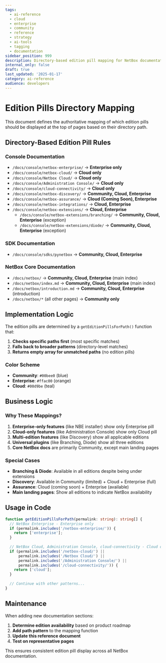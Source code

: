 ```yaml
---
tags:
  - ai-reference
  - cloud
  - enterprise
  - community
  - reference
  - strategy
  - ai-tools
  - tagging
  - documentation
sidebar_position: 999
description: Directory-based edition pill mapping for NetBox documentation
internal_only: false
draft: true
last_updated: '2025-01-17'
category: ai-reference
audience: developers
---
```


# Edition Pills Directory Mapping

This document defines the authoritative mapping of which edition pills should be displayed at the top of pages based on their directory path.

## Directory-Based Edition Pill Rules

### Console Documentation
- `/docs/console/netbox-enterprise/` → **Enterprise only**
- `/docs/console/netbox-cloud/` → **Cloud only**  
- `/docs/console/Netbox Cloud/` → **Cloud only**
- `/docs/console/Administration Console/` → **Cloud only**
- `/docs/console/cloud-connectivity/` → **Cloud only**
- `/docs/console/netbox-discovery/` → **Community, Cloud, Enterprise**
- `/docs/console/netbox-assurance/` → **Cloud (Coming Soon), Enterprise**
- `/docs/console/netbox-integrations/` → **Cloud, Enterprise**
- `/docs/console/netbox-extensions/` → **Cloud, Enterprise**
  - `/docs/console/netbox-extensions/branching/` → **Community, Cloud, Enterprise** (exception)
  - `/docs/console/netbox-extensions/diode/` → **Community, Cloud, Enterprise** (exception)

### SDK Documentation
- `/docs/console/sdks/pynetbox` → **Community, Cloud, Enterprise**

### NetBox Core Documentation
- `/docs/netbox/` → **Community, Cloud, Enterprise** (main index)
- `/docs/netbox/index.md` → **Community, Cloud, Enterprise** (main index)
- `/docs/netbox/introduction.md` → **Community, Cloud, Enterprise** (introduction)
- `/docs/netbox/*` (all other pages) → **Community only**

## Implementation Logic

The edition pills are determined by a `getEditionPillsForPath()` function that:

1. **Checks specific paths first** (most specific matches)
2. **Falls back to broader patterns** (directory-level matches)
3. **Returns empty array for unmatched paths** (no edition pills)

### Color Scheme
- **Community**: `#00bee0` (blue)
- **Enterprise**: `#ffac00` (orange) 
- **Cloud**: `#00d9be` (teal)

## Business Logic

### Why These Mappings?

1. **Enterprise-only features** (like NBE installer) show only Enterprise pill
2. **Cloud-only features** (like Administration Console) show only Cloud pill  
3. **Multi-edition features** (like Discovery) show all applicable editions
4. **Universal plugins** (like Branching, Diode) show all three editions
5. **Core NetBox docs** are primarily Community, except main landing pages

### Special Cases

- **Branching & Diode**: Available in all editions despite being under extensions
- **Discovery**: Available in Community (limited) + Cloud + Enterprise (full)
- **Assurance**: Cloud (coming soon) + Enterprise (available)
- **Main landing pages**: Show all editions to indicate NetBox availability

## Usage in Code

```typescript
function getEditionPillsForPath(permalink: string): string[] {
  // NetBox Enterprise - Enterprise only
  if (permalink.includes('/netbox-enterprise/')) {
    return ['enterprise'];
  }
  
  // NetBox Cloud, Administration Console, cloud-connectivity - Cloud only
  if (permalink.includes('/netbox-cloud/') || 
      permalink.includes('/Netbox Cloud/') ||
      permalink.includes('/Administration Console/') ||
      permalink.includes('/cloud-connectivity/')) {
    return ['cloud'];
  }
  
  // Continue with other patterns...
}
```

## Maintenance

When adding new documentation sections:

1. **Determine edition availability** based on product roadmap
2. **Add path pattern** to the mapping function
3. **Update this reference document**
4. **Test on representative pages**

This ensures consistent edition pill display across all NetBox documentation. 